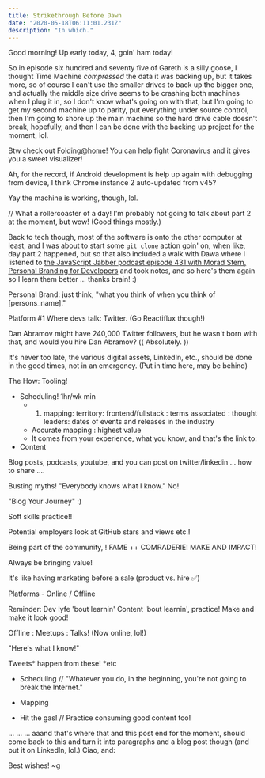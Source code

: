 ```yaml
---
title: Strikethrough Before Dawn
date: "2020-05-18T06:11:01.231Z"
description: "In which."
---
```


Good morning! Up early today, 4, goin' ham today!

So in episode six hundred and seventy five of Gareth is a silly goose, I thought Time Machine _compressed_ the data it was backing up, but it takes more, so of course I can't use the smaller drives to back up the bigger one, and actually the middle size drive seems to be crashing both machines when I plug it in, so I don't know what's going on with that, but I'm going to get my second machine up to parity, put everything under source control, then I'm going to shore up the main machine so the hard drive cable doesn't break, hopefully, and then I can be done with the backing up project for the moment, lol.

Btw check out [Folding@home!](https://foldingathome.org/) You can help fight Coronavirus and it gives you a sweet visualizer!

Ah, for the record, if Android development is help up again with debugging from device, I think Chrome instance 2 auto-updated from v45?

Yay the machine is working, though, lol.

//
<span id="podcast"></span>
What a rollercoaster of a day! I'm probably not going to talk about part 2 at the moment, but wow! (Good things mostly.)

Back to tech though, most of the software is onto the other computer at least, and I was about to start some `git clone` action goin' on, when like, day part 2 happened, but so that also included a walk with Dawa where I listened to [the JavaScript Jabber podcast episode 431 with Morad Stern, Personal Branding for Developers](https://devchat.tv/js-jabber/jsj-431-personal-branding-for-developers-with-morad-stern/) and took notes, and so here's them again so I learn them better ... thanks brain! :)

Personal Brand: just think, "what you think of when you think of [persons_name]."

Platform #1 Where devs talk: Twitter. (Go Reactiflux though!)

Dan Abramov might have 240,000 Twitter followers, but he wasn't born with that, and would you hire Dan Abramov? (( Absolutely. ))

It's never too late, the various digital assets, LinkedIn, etc., should be done in the good times, not in an emergency. (Put in time here, may be behind)

The How: Tooling!

- Scheduling! 1hr/wk min
  - 1. mapping: territory: frontend/fullstack : terms associated : thought leaders: dates of events and releases in the industry
  - Accurate mapping : highest value
  - It comes from your experience, what you know, and that's the link to:
- Content

Blog posts, podcasts, youtube, and you can post on twitter/linkedin ... how to share ....

Busting myths! "Everybody knows what I know." No!

"Blog Your Journey" :)

Soft skills practice!!

Potential employers look at GitHub stars and views etc.!

Being part of the community, ! FAME ++ COMRADERIE! MAKE AND IMPACT!

Always be bringing value!

It's like having marketing before a sale (product vs. hire ✅)

Platforms - Online / Offline

Reminder: Dev lyfe 'bout learnin'
Content 'bout learnin',
practice! Make and make it look good!

Offline : Meetups : Talks! (Now online, lol!)

"Here's what I know!"

Tweets* happen from these! *etc

- Scheduling // "Whatever you do, in the beginning, you're not going to break the Internet."

- Mapping

- Hit the gas! // Practice consuming good content too!

... ... ... aaand that's where that and this post end for the moment, should come back to this and turn it into paragraphs and a blog post though (and put it on LinkedIn, lol.) Ciao, and:

Best wishes!
~g
